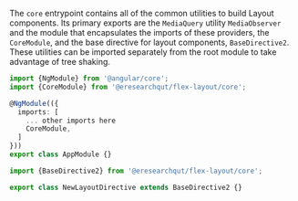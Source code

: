 The `core` entrypoint contains all of the common utilities to build Layout 
components. Its primary exports are the `MediaQuery` utility 
`MediaObserver` and the module that encapsulates the imports of these
providers, the `CoreModule`, and the base directive for layout
components, `BaseDirective2`. These utilities can be imported separately
from the root module to take advantage of tree shaking.

```typescript
import {NgModule} from '@angular/core';
import {CoreModule} from '@eresearchqut/flex-layout/core';

@NgModule(({
  imports: [
    ... other imports here
    CoreModule,
  ]
}))
export class AppModule {}
```

```typescript
import {BaseDirective2} from '@eresearchqut/flex-layout/core';

export class NewLayoutDirective extends BaseDirective2 {}
```
